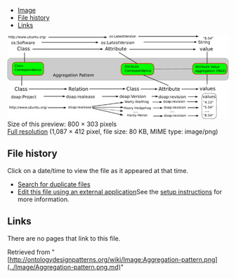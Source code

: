 * [Image](../Image/Aggregation-pattern.png.md#file)
* [File history](../Image/Aggregation-pattern.png.md#filehistory)
* [Links](../Image/Aggregation-pattern.png.md#filelinks)

[![Image:Aggregation-pattern.png](../images/thumb/4/46/Aggregation-pattern.png/800px-Aggregation-pattern.png)](../../images/4/46/Aggregation-pattern.png)  
Size of this preview: 800 × 303 pixels  
[Full resolution](../../images/4/46/Aggregation-pattern.png)‎ (1,087 × 412 pixel, file size: 80 KB, MIME type: image/png)

## File history

Click on a date/time to view the file as it appeared at that time.



  
* [Search for duplicate files](http://ontologydesignpatterns.org/wiki/Special:FileDuplicateSearch/Aggregation-pattern.png "Special:FileDuplicateSearch/Aggregation-pattern.png")
* [Edit this file using an external application](http://ontologydesignpatterns.org/wiki/index.php?title=Image:Aggregation-pattern.png&action=edit&externaledit=true&mode=file "Image:Aggregation-pattern.png")See the [setup instructions](http://www.mediawiki.org/wiki/Manual:External_editors "http://www.mediawiki.org/wiki/Manual:External_editors") for more information.

## Links



There are no pages that link to this file.




Retrieved from "[http://ontologydesignpatterns.org/wiki/Image:Aggregation-pattern.png](../Image/Aggregation-pattern.png.md)"